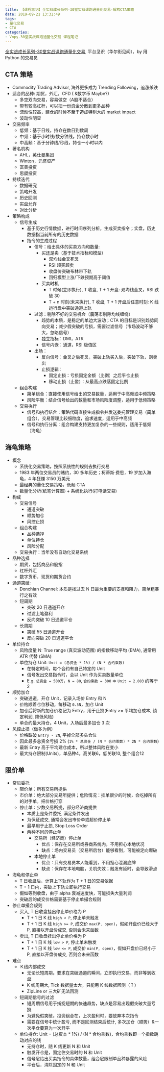 ```yaml
---
title: 【课程笔记】全实战成长系列-30堂实战课跑通量化交易-解构CTA策略
date: 2019-09-21 13:31:49
tags:
- 量化交易
- CTA
categories:
- Vnpy-30堂实战课跑通量化交易 课程笔记
---
```


[全实战成长系列-30堂实战课跑通量化交易](https://jianshiapp.com/courses/64?tab=list), 平台见识（华尔街见闻），by 用 Python 的交易员

<!-- More -->

## CTA 策略

- Commodity Trading Advisor, 海外更多成为 Trending Following，追涨杀跌
- 适合的品种: 期货，外汇，CFD ( &数字币 Maybe?)
  - 多空双向交易，容易做空（A股不适合）
  - 带有较高杠杆，可以把一份资金分散到更多品种
  - 流动性较高，建仓的时候不至于造成特别大的 market impact
  - 波动性明显
- 交易频率
  - 低频：基于日线，持仓在数日到数周
  - 中频：基于小时线/数分钟线，持仓数小时
  - 中高频：基于分钟线/秒线，持仓一小时以内
- 著名机构
  - AHL，英仕曼集团
  - Winton，元盛资产
  - 富善投资
  - 思勰投资
- 持续迭代
  - 数据研究
  - 策略开发
  - 历史回测
  - 实盘允许
  - 对比分析
- 策略构成
  - 信号生成
    - 基于历史行情数据，进行时间序列分析，生成买卖指令；实盘，历史数据指当前所有的历史数据
    - 指令的生成过程
      - 信号：给出具体的买卖方向和数量: 
        - 买还是卖（基于技术指标和模型）
          - 双均线金叉死叉
          - RSI 超买超卖
          - 收盘价突破布林带下轨
          - 回归模型上涨/下跌预期高于阈值
        - 买卖时机
          - T 时候(立即执行), T 收盘, T + 1 开盘: 双均线金叉，RSI 跌破 30
          - T + n 时刻(未来执行), T 收盘, T + 1 开盘后任意时刻: K 线运行盘中突破通道上轨 
      - 过滤：剔除不好的交易机会（震荡市剔除均线缠绕）
        - 趋势的本质，是稳定的单边大波动；CTA 的目标是识别趋势同向交易；减少假突破的亏损，需要过滤信号（市场波动不够大，忽略信号）
        - 独立指标：DMI，ATR
        - 信号内嵌：通道，RSI 极值区
      - 出场：
        - 反向信号：金叉之后死叉，突破上轨买入后，突破下轨，则卖出
        - 止损逻辑：
          - 固定止损：亏损固定金额（比例）之后平仓止损
          - 移动止损（止盈）：从最高点跌落固定比例
  - 组合构建
    - 简单组合：直接使用信号给出的交易数量，适用于中高频或中频策略
    - 风险平衡：结合信号给出的数量和市场风险度调整，适用于低频策略
  - 交易执行
    - 信号和执行结合：策略代码直接生成指令并发送委托管理交易（简单组合），交易管理比较细粒度，追求速度，适用于中高频
    - 信号和执行分离：组合构建支持更加复杂的一些规则，适用于低频（海龟）

## 海龟策略

- 概念
  - 系统化交易策略，按照系统性的规则去执行交易
  - 1983 年两位交易员的赌约，30 多年历史；柯蒂斯·费思，19 岁加入海龟，4 年狂赚 3150 万美元
  - 最经典的量化交易策略，低频 CTA
  - 数量化分析(纸笔计算器) + 系统化执行(打电话交易)
- 构成
  - 交易信号
    - 通道突破
    - 顺势加仓
    - 风控止损
  - 组合构建
    - 品种选择
    - 单位持仓
    - 风险分配
  - 交易执行：当年没有自动化交易系统
- 品种选择
  - 期货，包括商品和股指
  - 杠杆外汇
  - 数字货币，现货和期货合约
- 通道突破: 
  - Donchian Channel: 本质是找过去 N 日最为重要的支撑和阻力，简单粗暴行之有效
  - 短周期
    - 突破 20 日通道开仓
    - 过滤上笔盈利
    - 反向突破 10 日通道平仓
  - 长周期
    - 突破 55 日通道开仓
    - 反向突破 20 日通道平仓
- 单位持仓
  - 风险度量 N: True range (真实波动范围) 的指数移动平均 (EMA), 通常用 ATR 代替 (SMA)
  - 单位持仓 Unit: `Unit = (总资金 * 1%) / (N * 合约乘数)`
    - 在特定时间，每个合约有自己特定的 Unit
    - 信号发出交易指令时，会以 Unit 作为买卖数量单位
    - E.g. `总资金 = 500万`，`N = 80`, `合约乘数 = 300` => `Unit = 2.083` 约等于 2
- 顺势加仓
  - 突破通道，开仓 Unit，记录入场价 Entry 和 N
  - 价格顺着仓位移动，每移动 `0.5N`，加仓 Unit
  - 加仓后将新的加仓价格记为 Entry，用于止损(Entry >= 平均加仓成本, 锁定利润, 降低风险)
  - 单合约最大持仓，4 Unit，入场后最多加仓 3 次
- 风控止损（做多为例）
  - 价格跌破 `Entry - 2N`, 平掉全部多头仓位
  - 因此最多总资金亏损 2% (`1% * 总资金 / (N * 合约乘数) * 2N * 合约乘数`)
  - 最新 Entry 高于平均建仓成本，所以整体风险在变小
  - 最大持仓限制(Units)，单品种4，高关联6，低关联10, 整个组合12

## 限价单

- 常见委托
  - 限价单：所有交易所提供
  - 市价单：绝大部分交易所提供；危险情况：挂单很少的时候，会吃掉所有的对手单，把价格打穿
  - 停止单：少数交易所提，部分经济商提供
    - 本质上是条件委托, 满足条件发出
    - 为保证成交, 通常会发出市价单或超价停止单
    - 最早用于止损, Stop Loss Order
    - 两种不同的停止单
      - 交易所（经济商）停止单
        - 优点：保存在交易所或券商系统内，不用担心本地状况
        - 缺点：场内交易员（交易所后台）能够看到，可能被定向爆破
      - 本地停止单
        - 优点：只有交易员本人能看到，不用担心泄漏底牌
        - 缺点：保存在本地电脑，关机失效；触发有延时，会导致滑点
- 海龟和停止单
  - T 日收盘后，计算上下轨作为 T + 1 日的交易依据
  - T + 1 日内，突破上下轨立即执行交易
  - 假如等到收盘，由于 alpha 衰减速度快，可能损失大量利润
  - 突破后的成交价格需要基于停止单撮合规则
- 停止单撮合规则
  - 买入, T 日收盘挂出停止单价格为 P
    - T + 1 日 K 线 `high < P`, 停止单未触发
    - T + 1 日 K 线 `high >= P`, 成交价 `max(P, open)`，假如开盘价已经大于 P, 直接以开盘价成交, 否则会未来函数
  - 卖出, T 日收盘挂出停止单价格为 P
    - T + 1 日 K 线 `low > P`, 停止单未触发
    - T + 1 日 K 线 `low <= P`, 成交价 `min(P, open)`，假如开盘价已经小于 P, 直接以开盘价成交, 否则会未来函数
- 难点
  - Ｋ线内部成交
    - 无论长短周期，要求在突破通道的瞬间，立即执行交易，而非等到收盘
    - K 线周期大, Tick 数据量太大，只能用 K 线数据回测（？）
    - ZipLine or 三大矿无法回测
  - 短周期信号的过滤
    - 短周期信号用于捕捉短期的快速趋势，缺点是容易出现假突破大量亏损
    - 为避免假突破，投资组合在，上次盈利时，要放弃本次指令
    - 需要在信号中统计盈亏, 而不是回测结束后统计, 多次加仓（顺势）&一次平仓要算为一次开平
  - 单位持仓: Unit = (总资本 * 1%) / (N * 合约乘数)，合约乘数即一个指数跳动对应的钱
    - 无持仓时，随 K 线更新 N 和 Unit
    - 触发开仓是，固定住交易时的 N 和 Unit
    - 信号层给出买卖指令的具体数量，组合层限制单品种暴露的风险
    - 平仓后，清除固定的 N 和 Unit